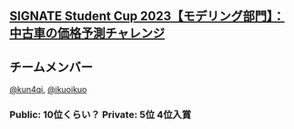 ## [SIGNATE Student Cup 2023【モデリング部門】：中古車の価格予測チャレンジ](https://signate.jp/competitions/1051)

## チームメンバー
[@kun4qi](https://github.com/kun4qi), [@ikuoikuo](https://github.com/ikuoikuo)


### Public: 10位くらい？ Private: 5位 4位入賞




